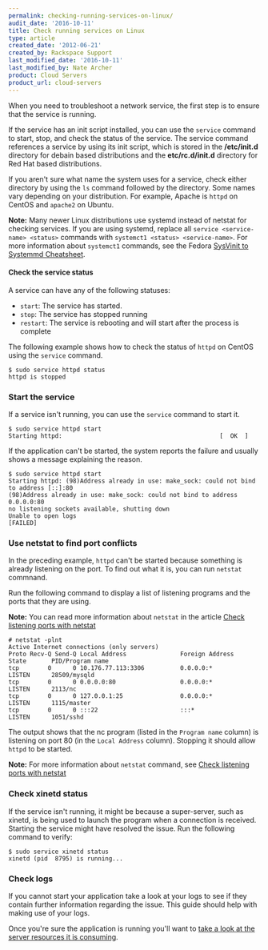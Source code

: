 ```yaml
---
permalink: checking-running-services-on-linux/
audit_date: '2016-10-11'
title: Check running services on Linux
type: article
created_date: '2012-06-21'
created_by: Rackspace Support
last_modified_date: '2016-10-11'
last_modified_by: Nate Archer
product: Cloud Servers
product_url: cloud-servers
---
```


When you need to troubleshoot a network service, the first step is to ensure that the
service is running.

If the service has an init script installed, you can use the `service` command to start, stop,
and check the status of the service. The service command references a service by using
its init script, which is stored in the **/etc/init.d** directory for debain based distributions and the
**etc/rc.d/init.d** directory for Red Hat based distributions. 

If you aren't sure what name the system uses for a service, check either directory by
using the `ls` command followed by the directory. Some names vary depending on your
distribution. For example, Apache is `httpd` on CentOS and `apache2` on Ubuntu.

**Note:** Many newer Linux distributions use systemd instead of netstat for checking services. If you are using systemd, replace all `service <service-name> <status>` commands with `systemct1 <status> <service-name>`. For more information about `systemct1` commands, see the Fedora [SysVinit to Systemmd Cheatsheet](https://fedoraproject.org/wiki/SysVinit_to_Systemd_Cheatsheet).

#### Check the service status

A service can have any of the following statuses:

- `start`: The service has started.
- `stop`: The service has stopped running
- `restart`: The service is rebooting and will start after the process is complete

The following example shows how to check the status of `httpd` on CentOS
using the `service` command.

    $ sudo service httpd status
    httpd is stopped

### Start the service

If a service isn't running, you can use the `service` command to start it.

    $ sudo service httpd start
    Starting httpd:                                            [  OK  ]

If the application can't be started, the system reports the
failure and usually shows a message explaining the reason.

    $ sudo service httpd start
    Starting httpd: (98)Address already in use: make_sock: could not bind to address [::]:80
    (98)Address already in use: make_sock: could not bind to address 0.0.0.0:80
    no listening sockets available, shutting down
    Unable to open logs
    [FAILED]

### Use netstat to find port conflicts

In the  preceding example, `httpd` can't be started because something is
already listening on the port. To find out what it is, you can run
`netstat` commnand.

Run the following command to display a list of listening programs and the ports that
they are using.

**Note:** You can read more information about `netstat` in the article [Check listening ports with netstat](/how-to/checking-listening-ports-with-netstat)

    # netstat -plnt
    Active Internet connections (only servers)
    Proto Recv-Q Send-Q Local Address               Foreign Address             State       PID/Program name
    tcp        0      0 10.176.77.113:3306          0.0.0.0:*                   LISTEN      28509/mysqld
    tcp        0      0 0.0.0.0:80                  0.0.0.0:*                   LISTEN      2113/nc
    tcp        0      0 127.0.0.1:25                0.0.0.0:*                   LISTEN      1115/master
    tcp        0      0 :::22                       :::*                        LISTEN      1051/sshd

The output shows that the nc program (listed in the `Program name` column) is listening on
port 80 (in the `Local Address` column). Stopping it should allow `httpd` to be started.

**Note:** For more information about `netstat` command, see [Check listening ports with netstat](/how-to/checking-listening-ports-with-netstat)

### Check xinetd status

If the service isn't running, it might be because a super-server, such as xinetd, is being
used to launch the program when a connection is received. Starting the service might
have resolved the issue. Run the following command to verify: 

    $ sudo service xinetd status
    xinetd (pid  8795) is running...

### Check logs

If you cannot start your application take a look at your logs to see if
they contain further information regarding the issue. This guide should
help with making use of your logs.

Once you're sure the application is running you'll want to [take a look at the server resources it is consuming](/how-to/checking-system-load-on-linux).
